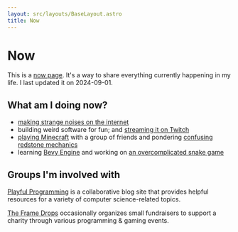```yaml
---
layout: src/layouts/BaseLayout.astro
title: Now
---
```


<div class="text-content">

# Now

This is a [now page](https://nownownow.com/about). It's a way to share everything currently happening in my life. I last updated it on 2024-09-01.

## What am I doing now?

- [making strange noises on the internet](https://fennifith.bandcamp.com/)
- building weird software for fun; and [streaming it on Twitch](https://www.twitch.tv/fennifith)
- [playing Minecraft](https://minecraft.horrific.dev/) with a group of friends and pondering [confusing redstone mechanics](https://minecraft.gamepedia.com/Tutorials/Quasi-connectivity)
- learning [Bevy Engine](https://bevyengine.org) and working on [an overcomplicated snake game](https://gitlab.com/fennifith/snake)

## Groups I'm involved with

[Playful Programming](https://playfulprogramming.com/) is a collaborative blog site that provides helpful resources for a variety of computer science-related topics.

[The Frame Drops](https://theframedrops.com) occasionally organizes small fundraisers to support a charity through various programming & gaming events.

</div>
